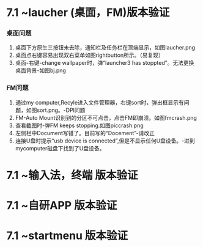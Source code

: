 # 7.1 ~laucher (桌面，FM)版本验证
### 桌面问题
1.  桌面下方原生三按钮未去除，通知栏及任务栏在顶端显示，如图laucher.png
2.  桌面点右键容易出现双右菜单如图rightbutton所示。（易复现）
3.  桌面-右键-change wallpaper时，弹“launcher3 has stoppted”。无法更换桌面背景-如图bj.png

### FM问题
1.  通过my computer,Recyle进入文件管理器，右键sort时，弹出框显示有问题，如图sort.png。-DPI问题
2.  FM-Auto Mount识别到的分区不可点击，点击FM即崩溃。如图fmcrash.png
3.  查看截图时-弹FM keeps stopping.如图piccrash.png
4.  左侧栏中Document写错了。目前写的“Docement”-请改正
5. 连接U盘时提示“usb device is connected”,但是不显示任何U盘设备。-进到mycomputer磁盘下找到了U盘设备。


# 7.1 ~输入法，终端 版本验证


# 7.1 ~自研APP 版本验证


# 7.1 ~startmenu 版本验证
